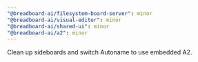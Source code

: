 ```yaml
---
"@breadboard-ai/filesystem-board-server": minor
"@breadboard-ai/visual-editor": minor
"@breadboard-ai/shared-ui": minor
"@breadboard-ai/a2": minor
---
```


Clean up sideboards and switch Autoname to use embedded A2.
